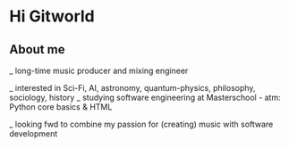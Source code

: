 # Hi Gitworld


## About me


_   long-time music producer and mixing engineer
  
_   interested in Sci-Fi, AI, astronomy, quantum-physics, philosophy, sociology, history
_   studying software engineering at Masterschool - atm: Python core basics & HTML
  
_   looking fwd to combine my passion for (creating) music with software development





# 

